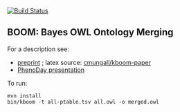 [![Build Status](https://travis-ci.org/monarch-initiative/kboom.svg?branch=master)](https://travis-ci.org/monarch-initiative/kboom)

## BOOM: Bayes OWL Ontology Merging

For a description see:

 * [preprint](http://biorxiv.org/content/early/2016/05/18/048843)  ; latex source: [cmungall/kboom-paper](https://github.com/cmungall/kboom-paper)
 * [PhenoDay presentation](http://f1000research.com/slides/5-1648)

To run:

```
mvn install
bin/kboom -t all-ptable.tsv all.owl -o merged.owl
```


